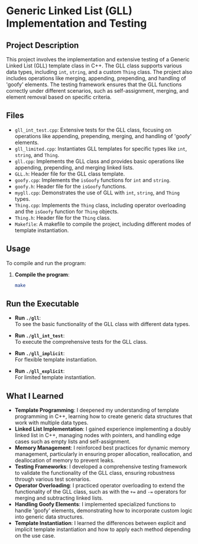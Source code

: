 # Generic Linked List (GLL) Implementation and Testing

## Project Description
This project involves the implementation and extensive testing of a Generic Linked List (GLL) template class in C++. The GLL class supports various data types, including `int`, `string`, and a custom `Thing` class. The project also includes operations like merging, appending, prepending, and handling of 'goofy' elements. The testing framework ensures that the GLL functions correctly under different scenarios, such as self-assignment, merging, and element removal based on specific criteria.

## Files
- `gll_int_test.cpp`: Extensive tests for the GLL class, focusing on operations like appending, prepending, merging, and handling of 'goofy' elements.
- `gll_limited.cpp`: Instantiates GLL templates for specific types like `int`, `string`, and `Thing`.
- `gll.cpp`: Implements the GLL class and provides basic operations like appending, prepending, and merging linked lists.
- `GLL.h`: Header file for the GLL class template.
- `goofy.cpp`: Implements the `isGoofy` functions for `int` and `string`.
- `goofy.h`: Header file for the `isGoofy` functions.
- `mygll.cpp`: Demonstrates the use of GLL with `int`, `string`, and `Thing` types.
- `Thing.cpp`: Implements the `Thing` class, including operator overloading and the `isGoofy` function for `Thing` objects.
- `Thing.h`: Header file for the `Thing` class.
- `Makefile`: A makefile to compile the project, including different modes of template instantiation.

## Usage
To compile and run the program:

1. **Compile the program**:
   ```bash
   make
   ```
## Run the Executable

- **Run `./gll`**:  
  To see the basic functionality of the GLL class with different data types.

- **Run `./gll_int_test`**:  
  To execute the comprehensive tests for the GLL class.

- **Run `./gll_implicit`**:  
  For flexible template instantiation.

- **Run `./gll_explicit`**:  
  For limited template instantiation.
## What I Learned

- **Template Programming**: I deepened my understanding of template programming in C++, learning how to create generic data structures that work with multiple data types.
- **Linked List Implementation**: I gained experience implementing a doubly linked list in C++, managing nodes with pointers, and handling edge cases such as empty lists and self-assignment.
- **Memory Management**: I reinforced best practices for dynamic memory management, particularly in ensuring proper allocation, reallocation, and deallocation of memory to prevent leaks.
- **Testing Frameworks**: I developed a comprehensive testing framework to validate the functionality of the GLL class, ensuring robustness through various test scenarios.
- **Operator Overloading**: I practiced operator overloading to extend the functionality of the GLL class, such as with the `+=` and `-=` operators for merging and subtracting linked lists.
- **Handling Goofy Elements**: I implemented specialized functions to handle 'goofy' elements, demonstrating how to incorporate custom logic into generic data structures.
- **Template Instantiation**: I learned the differences between explicit and implicit template instantiation and how to apply each method depending on the use case.
